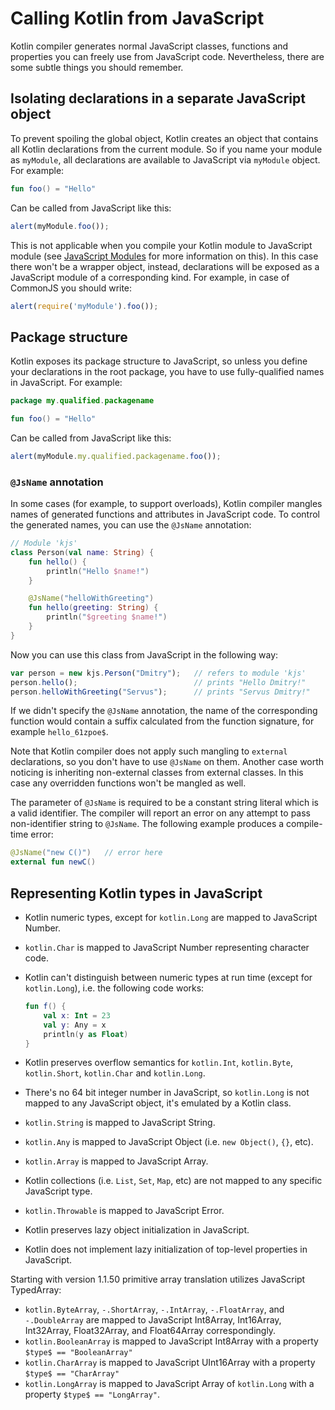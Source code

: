 
# Calling Kotlin from JavaScript

Kotlin compiler generates normal JavaScript classes, functions and properties you can freely use from
JavaScript code. Nevertheless, there are some subtle things you should remember.

## Isolating declarations in a separate JavaScript object

To prevent spoiling the global object, Kotlin creates an object that contains all Kotlin declarations
from the current module. So if you name your module as `myModule`, all declarations are available to JavaScript
via `myModule` object. For example:

``` kotlin
fun foo() = "Hello"
```

Can be called from JavaScript like this:

``` javascript
alert(myModule.foo());
```

This is not applicable when you compile your Kotlin module to JavaScript module (see [JavaScript Modules](js-modules.html) for more information on this).
In this case there won't be a wrapper object, instead, declarations will be exposed as a JavaScript module of a corresponding kind. For example,
in case of CommonJS you should write:

``` javascript
alert(require('myModule').foo());
```


## Package structure

Kotlin exposes its package structure to JavaScript, so unless you define your declarations in the root package,
you have to use fully-qualified names in JavaScript. For example:

``` kotlin
package my.qualified.packagename

fun foo() = "Hello"
```

Can be called from JavaScript like this:

``` javascript
alert(myModule.my.qualified.packagename.foo());
```


### `@JsName` annotation

In some cases (for example, to support overloads), Kotlin compiler mangles names of generated functions and attributes
in JavaScript code. To control the generated names, you can use the `@JsName` annotation:

``` kotlin
// Module 'kjs'
class Person(val name: String) {
    fun hello() {
        println("Hello $name!")
    }

    @JsName("helloWithGreeting")
    fun hello(greeting: String) {
        println("$greeting $name!")
    }
}
```

Now you can use this class from JavaScript in the following way:

``` javascript
var person = new kjs.Person("Dmitry");   // refers to module 'kjs'
person.hello();                          // prints "Hello Dmitry!"
person.helloWithGreeting("Servus");      // prints "Servus Dmitry!"
```

If we didn't specify the `@JsName` annotation, the name of the corresponding function would contain a suffix
calculated from the function signature, for example `hello_61zpoe$`.

Note that Kotlin compiler does not apply such mangling to `external` declarations, so you don't have to
use `@JsName` on them. Another case worth noticing is inheriting non-external classes from external classes.
In this case any overridden functions won't be mangled as well.

The parameter of `@JsName` is required to be a constant string literal which is a valid identifier.
The compiler will report an error on any attempt to pass non-identifier string to `@JsName`.
The following example produces a compile-time error:

``` kotlin
@JsName("new C()")   // error here
external fun newC()
```


## Representing Kotlin types in JavaScript

* Kotlin numeric types, except for `kotlin.Long` are mapped to JavaScript Number.
* `kotlin.Char` is mapped to JavaScript Number representing character code.
* Kotlin can't distinguish between numeric types at run time (except for `kotlin.Long`), i.e. the following code works:

  ``` kotlin
  fun f() {
      val x: Int = 23
      val y: Any = x
      println(y as Float)
  }
  ```

* Kotlin preserves overflow semantics for `kotlin.Int`, `kotlin.Byte`, `kotlin.Short`, `kotlin.Char` and `kotlin.Long`.
* There's no 64 bit integer number in JavaScript, so `kotlin.Long` is not mapped to any JavaScript object,
  it's emulated by a Kotlin class.
* `kotlin.String` is mapped to JavaScript String.
* `kotlin.Any` is mapped to JavaScript Object (i.e. `new Object()`, `{}`, etc).
* `kotlin.Array` is mapped to JavaScript Array.
* Kotlin collections (i.e. `List`, `Set`, `Map`, etc) are not mapped to any specific JavaScript type.
* `kotlin.Throwable` is mapped to JavaScript Error.
* Kotlin preserves lazy object initialization in JavaScript.
* Kotlin does not implement lazy initialization of top-level properties in JavaScript.

Starting with version 1.1.50 primitive array translation utilizes JavaScript TypedArray:

* `kotlin.ByteArray`, `-.ShortArray`, `-.IntArray`, `-.FloatArray`, and `-.DoubleArray` are mapped to
   JavaScript Int8Array, Int16Array, Int32Array, Float32Array, and Float64Array correspondingly.
* `kotlin.BooleanArray` is mapped to JavaScript Int8Array with a property `$type$ == "BooleanArray"`
* `kotlin.CharArray` is mapped to JavaScript UInt16Array with a property `$type$ == "CharArray"`
* `kotlin.LongArray` is mapped to JavaScript Array of `kotlin.Long` with a property `$type$ == "LongArray"`.

